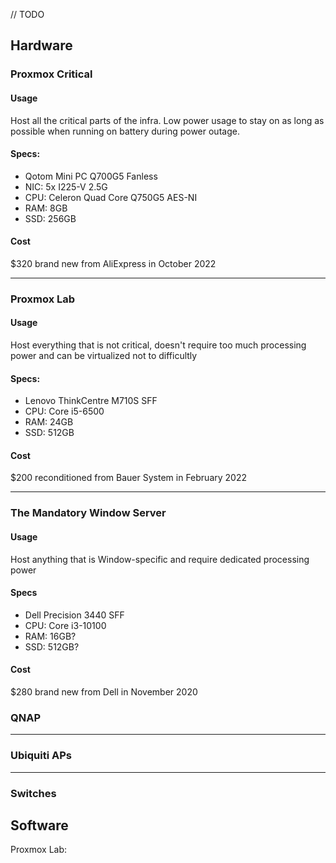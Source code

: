 // TODO

## Hardware

### Proxmox Critical
#### Usage
Host all the critical parts of the infra. Low power usage to stay on as long as possible when running on battery during power outage.

#### Specs:
- Qotom Mini PC Q700G5 Fanless
- NIC: 5x I225-V 2.5G
- CPU: Celeron Quad Core Q750G5 AES-NI
- RAM: 8GB
- SSD: 256GB

#### Cost
$320 brand new from AliExpress in October 2022

---

### Proxmox Lab
#### Usage
Host everything that is not critical, doesn't require too much processing power and can be virtualized not to difficultly

#### Specs:
- Lenovo ThinkCentre M710S SFF
- CPU: Core i5-6500
- RAM: 24GB
- SSD: 512GB

#### Cost
$200 reconditioned from Bauer System in February 2022

---

### The Mandatory Window Server
#### Usage
Host anything that is Window-specific and require dedicated processing power

#### Specs
- Dell Precision 3440 SFF
- CPU: Core i3-10100
- RAM: 16GB?
- SSD: 512GB?

#### Cost
$280 brand new from Dell in November 2020

### QNAP

---

### Ubiquiti APs

---

### Switches

## Software
Proxmox Lab:
